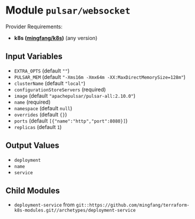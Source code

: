 
# Module `pulsar/websocket`

Provider Requirements:
* **k8s ([mingfang/k8s](https://registry.terraform.io/providers/mingfang/k8s/latest))** (any version)

## Input Variables
* `EXTRA_OPTS` (default `""`)
* `PULSAR_MEM` (default `"-Xms16m -Xmx64m -XX:MaxDirectMemorySize=128m"`)
* `clusterName` (default `"local"`)
* `configurationStoreServers` (required)
* `image` (default `"apachepulsar/pulsar-all:2.10.0"`)
* `name` (required)
* `namespace` (default `null`)
* `overrides` (default `{}`)
* `ports` (default `[{"name":"http","port":8080}]`)
* `replicas` (default `1`)

## Output Values
* `deployment`
* `name`
* `service`

## Child Modules
* `deployment-service` from `git::https://github.com/mingfang/terraform-k8s-modules.git//archetypes/deployment-service`

